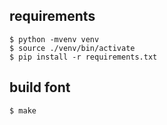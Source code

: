 ## requirements

```
$ python -mvenv venv
$ source ./venv/bin/activate
$ pip install -r requirements.txt
```

## build font

```
$ make
```

